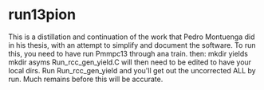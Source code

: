 # run13pion
This is a distillation and continuation of the work that Pedro
Montuenga did in his thesis, with an attempt to simplify and document
the software.
To run this, you need to have run Pmmpc13 through ana train.
then:
mkdir yields
mkdir asyms
Run_rcc_gen_yield.C will then need to be edited to have your local dirs.
Run Run_rcc_gen_yield and you'll get out the uncorrected ALL by run.  Much
remains before this will be accurate.
